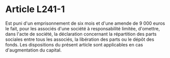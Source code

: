 # Article L241-1

Est puni d'un emprisonnement de six mois et d'une amende de 9 000 euros le fait, pour les associés d'une société à responsabilité limitée, d'omettre, dans l'acte de société, la déclaration concernant la répartition des parts sociales entre tous les associés, la libération des parts ou le dépôt des fonds.   Les dispositions du présent article sont applicables en cas d'augmentation du capital.